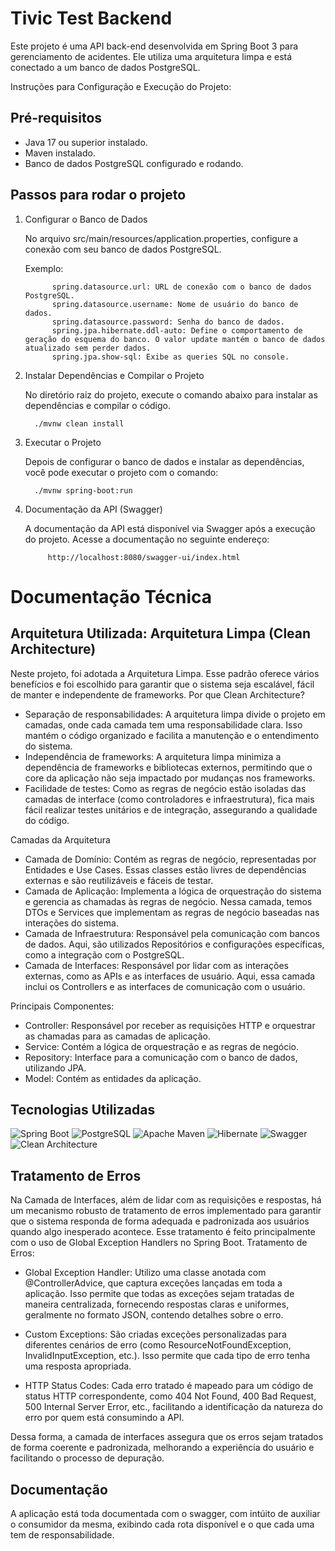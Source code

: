 # Tivic Test Backend

Este projeto é uma API back-end desenvolvida em Spring Boot 3 para gerenciamento de acidentes. Ele utiliza uma arquitetura limpa e está conectado a um banco de dados PostgreSQL.

Instruções para Configuração e Execução do Projeto:

## Pré-requisitos

   - Java 17 ou superior instalado.
   - Maven instalado.
   - Banco de dados PostgreSQL configurado e rodando.

## Passos para rodar o projeto

1. Configurar o Banco de Dados

   No arquivo src/main/resources/application.properties, configure a conexão com seu banco de dados PostgreSQL.

      Exemplo:
      
             spring.datasource.url: URL de conexão com o banco de dados PostgreSQL.
             spring.datasource.username: Nome de usuário do banco de dados.
             spring.datasource.password: Senha do banco de dados.
             spring.jpa.hibernate.ddl-auto: Define o comportamento de geração do esquema do banco. O valor update mantém o banco de dados atualizado sem perder dados.
             spring.jpa.show-sql: Exibe as queries SQL no console.

2. Instalar Dependências e Compilar o Projeto

   No diretório raiz do projeto, execute o comando abaixo para instalar as dependências e compilar o código.
   
         ./mvnw clean install

3. Executar o Projeto

   Depois de configurar o banco de dados e instalar as dependências, você pode executar o projeto com o comando:
   
         ./mvnw spring-boot:run

4. Documentação da API (Swagger)

   A documentação da API está disponível via Swagger após a execução do projeto. Acesse a documentação no seguinte endereço:
   
            http://localhost:8080/swagger-ui/index.html

# Documentação Técnica
## Arquitetura Utilizada: Arquitetura Limpa (Clean Architecture)

Neste projeto, foi adotada a Arquitetura Limpa. Esse padrão oferece vários benefícios e foi escolhido para garantir que o sistema seja escalável, fácil de manter e independente de frameworks.
Por que Clean Architecture?

 - Separação de responsabilidades: A arquitetura limpa divide o projeto em camadas, onde cada camada tem uma responsabilidade clara. Isso mantém o código organizado e facilita a manutenção e o entendimento do sistema.
 - Independência de frameworks: A arquitetura limpa minimiza a dependência de frameworks e bibliotecas externos, permitindo que o core da aplicação não seja impactado por mudanças nos frameworks.
 - Facilidade de testes: Como as regras de negócio estão isoladas das camadas de interface (como controladores e infraestrutura), fica mais fácil realizar testes unitários e de integração, assegurando a qualidade do código.

Camadas da Arquitetura

 - Camada de Domínio: Contém as regras de negócio, representadas por Entidades e Use Cases. Essas classes estão livres de dependências externas e são reutilizáveis e fáceis de testar.
 - Camada de Aplicação: Implementa a lógica de orquestração do sistema e gerencia as chamadas às regras de negócio. Nessa camada, temos DTOs e Services que implementam as regras de negócio baseadas nas interações do sistema.
 - Camada de Infraestrutura: Responsável pela comunicação com bancos de dados. Aqui, são utilizados Repositórios e configurações específicas, como a integração com o PostgreSQL.
 - Camada de Interfaces: Responsável por lidar com as interações externas, como as APIs e as interfaces de usuário. Aqui, essa camada inclui os Controllers e as interfaces de comunicação com o usuário.

Principais Componentes:

 - Controller: Responsável por receber as requisições HTTP e orquestrar as chamadas para as camadas de aplicação.
 - Service: Contém a lógica de orquestração e as regras de negócio.
 - Repository: Interface para a comunicação com o banco de dados, utilizando JPA.
 - Model: Contém as entidades da aplicação.

## Tecnologias Utilizadas

![Spring Boot](https://img.shields.io/badge/Spring%20Boot-6DB33F?style=for-the-badge&logo=spring-boot&logoColor=white) ![PostgreSQL](https://img.shields.io/badge/PostgreSQL-316192?style=for-the-badge&logo=postgresql&logoColor=white) ![Apache Maven](https://img.shields.io/badge/Maven-C71A36?style=for-the-badge&logo=apache-maven&logoColor=white) ![Hibernate](https://img.shields.io/badge/Hibernate-59666C?style=for-the-badge&logo=hibernate&logoColor=white) ![Swagger](https://img.shields.io/badge/Swagger-85EA2D?style=for-the-badge&logo=swagger&logoColor=black) ![Clean Architecture](https://img.shields.io/badge/Clean%20Architecture-4B4B77?style=for-the-badge)

## Tratamento de Erros

Na Camada de Interfaces, além de lidar com as requisições e respostas, há um mecanismo robusto de tratamento de erros implementado para garantir que o sistema responda de forma adequada e padronizada aos usuários quando algo inesperado acontece. Esse tratamento é feito principalmente com o uso de Global Exception Handlers no Spring Boot.
Tratamento de Erros:

 - Global Exception Handler: Utilizo uma classe anotada com @ControllerAdvice, que captura exceções lançadas em toda a aplicação. Isso permite que todas as exceções sejam tratadas de maneira centralizada, fornecendo respostas        claras e uniformes, geralmente no formato JSON, contendo detalhes sobre o erro.

 - Custom Exceptions: São criadas exceções personalizadas para diferentes cenários de erro (como ResourceNotFoundException, InvalidInputException, etc.). Isso permite que cada tipo de erro tenha uma resposta apropriada.

 - HTTP Status Codes: Cada erro tratado é mapeado para um código de status HTTP correspondente, como 404 Not Found, 400 Bad Request, 500 Internal Server Error, etc., facilitando a identificação da natureza do erro por quem está      consumindo a API.

Dessa forma, a camada de interfaces assegura que os erros sejam tratados de forma coerente e padronizada, melhorando a experiência do usuário e facilitando o processo de depuração.

## Documentação

A aplicação está toda documentada com o swagger, com intúito de auxiliar o consumidor da mesma, exibindo cada rota disponível e o que cada uma tem de responsabilidade.
